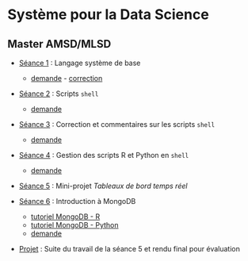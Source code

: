 # Système pour la Data Science

## Master AMSD/MLSD

- [Séance 1](seance1) : Langage système de base
    - [demande](seance1-demande) - [correction](seance1-correction)
- [Séance 2](seance2) : Scripts `shell`
    - [demande](seance2-demande)
- [Séance 3](seance3) : Correction et commentaires sur les scripts `shell`
    - [demande](seance3-demande)
- [Séance 4](seance4) : Gestion des scripts R et Python en `shell`
    - [demande](seance4-demande)

- [Séance 5](seance5) : Mini-projet *Tableaux de bord temps réel*

- [Séance 6](seance6) : Introduction à MongoDB
    - [tutoriel MongoDB - R](seance6-r)
    - [tutoriel MongoDB - Python](seance6-python)
    - [demande](seance6-demande)

- [Projet](projet) : Suite du travail de la séance 5 et rendu final pour évaluation

<!--
Pitch général :
- Avoir un serveur
- Installer différents outils
    - RStudio Server
    - Shiny server
    - NoSQL type MongoDB
- Lancer en Batch des scripts (Bash, R, Python ou JS) pour récupérer des données 
    - peut-être bien du web-scraping
- Reporting shiny à jour en temps réel


Idées de données :
- http://archive.ics.uci.edu/ml/datasets/Activity+recognition+with+healthy+older+people+using+a+batteryless+wearable+sensor
- http://archive.ics.uci.edu/ml/datasets/UbiqLog+%28smartphone+lifelogging%29
- http://archive.ics.uci.edu/ml/datasets/WISDM+Smartphone+and+Smartwatch+Activity+and+Biometrics+Dataset+


Sources intéressantes :
- https://linux.die.net/man/1/rscript
- https://www.techtarget.com/searchwindowsserver/definition/command-line-interface-CLI#:~:text=A%20command%2Dline%20interface%20(CLI)%20is%20a%20text%2D,interfaces%20and%20character%20user%20interfaces.
- https://connect.ed-diamond.com/GNU-Linux-Magazine/glmf-131/awk-le-langage-script-de-reference-pour-le-traitement-de-fichiers

https://linux.goffinet.org/administration/scripts-shell/

Idées de trucs à faire :
- commande awk ?
- création de comptes linux
- lancement récurrent de scripts
- scripts R :
    - Rscript
    - R CMD BATCH
    - Paramètres
    - attention : utilisation de --no-restore
- scripts Python ??


Machine virtuelle :
- VirtualBox : https://www.virtualbox.org/
- Ubuntu : https://www.ubuntu-fr.org/download/

-->